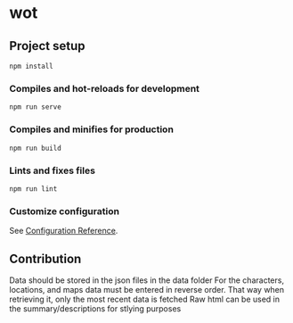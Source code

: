 # wot

## Project setup
```
npm install
```

### Compiles and hot-reloads for development
```
npm run serve
```

### Compiles and minifies for production
```
npm run build
```

### Lints and fixes files
```
npm run lint
```

### Customize configuration
See [Configuration Reference](https://cli.vuejs.org/config/).

## Contribution
Data should be stored in the json files in the data folder
For the characters, locations, and maps data must be entered in reverse order. That way when retrieving it, only the most recent data is fetched
Raw html can be used in the summary/descriptions for stlying purposes
